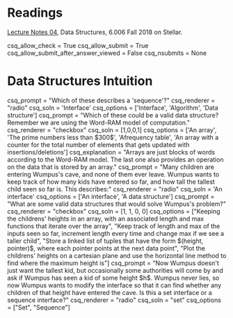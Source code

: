 # Readings 
[Lecture Notes 04](https://learning-modules.mit.edu/service/materials/groups/238004/files/aad7a820-c5b5-4eba-aff2-79bbdc1355e4/link?errorRedirect=%2Fmaterials%2Findex.html&download=true), Data Structures, 6.006 Fall 2018 on Stellar.

<python>
csq_allow_check = True
csq_allow_submit = True
csq_allow_submit_after_answer_viewed = False
csq_nsubmits = None
</python>


# Data Structures Intuition

<question multiplechoice>
csq_prompt = "Which of these describes a 'sequence'?"
csq_renderer = "radio"
csq_soln = 'Interface'
csq_options = ['Interface', 'Algorithm', 'Data structure']
</question multiplechoice>

<question multiplechoice>
csq_prompt = "Which of these could be a valid data structure? Remember we are using the Word-RAM model of computation."
csq_renderer = "checkbox"
csq_soln = [1,0,0,1]
csq_options = ['An array', 'The prime numbers less than $300$', 'Afrequency table', 'An array with a counter for the total number of elements that gets updated with insertions/deletions']
csq_explanation = "Arrays are just blocks of words according to the Word-RAM model. The last one also provides an operation on the data that is stored by an array."
</question multiplechoice>

<question multiplechoice>
csq_prompt = "Many children are entering Wumpus's cave, and none of them ever leave. Wumpus wants to keep track of how many kids have entered so far, and how tall the tallest child seen so far is. This describes:"
csq_renderer = "radio"
csq_soln = 'An interface'
csq_options = ['An interface', 'A data structure']
</question multiplechoice>

<question multiplechoice>
csq_prompt = "What are some valid data structures that would solve Wumpus's problem?"
csq_renderer = "checkbox"
csq_soln = [1, 1, 0, 0]
csq_options = ["Keeping the childrens' heights in an array, with an associated length and max functions that iterate over the array",
"Keep track of length and max of the inputs seen so far, increment length every time and change max if we see a taller child",
"Store a linked list of tuples that have the form $(height, pointer)$, where each pointer points at the next data point",
"Plot the childrens' heights on a cartesian plane and use the horizontal line method to find where the maximum height is"]
</question multiplechoice>

<question multiplechoice>
csq_prompt = "Now Wumpus doesn't just want the tallest kid, but occasionally some authorities will come by and ask if Wumpus has seen a kid of some height $h$. Wumpus never lies, so now Wumpus wants to modify the interface so that it can find whether any children of that height have entered the cave. Is this a set interface or a sequence interface?"
csq_renderer = "radio"
csq_soln = "set"
csq_options = ["Set", "Sequence"]
</question multiplechoice>
